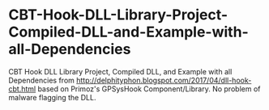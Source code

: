 # CBT-Hook-DLL-Library-Project-Compiled-DLL-and-Example-with-all-Dependencies
CBT Hook DLL Library Project, Compiled DLL, and Example with all Dependencies from http://delphityphon.blogspot.com/2017/04/dll-hook-cbt.html based on Primoz's GPSysHook Component/Library. No problem of malware flagging the DLL.
